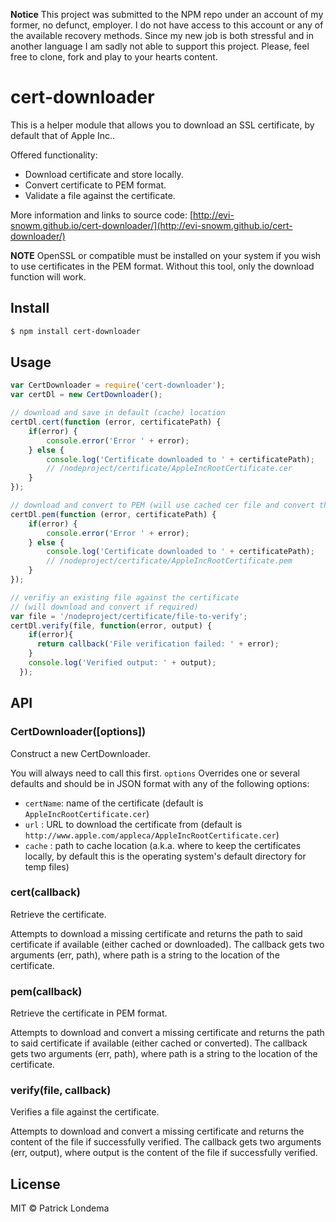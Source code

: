 **Notice** This project was submitted to the NPM repo under an account of my former, no defunct, employer. I do not have access to this account or any of the available recovery methods. Since my new job is both stressful and in another language I am sadly not able to support this project. Please, feel free to clone, fork and play to your hearts content.

# cert-downloader

This is a helper module that allows you to download an SSL certificate, by default that of Apple Inc..

Offered functionality:
* Download certificate and store locally.
* Convert certificate to PEM format.
* Validate a file against the certificate.

More information and links to source code: [http://evi-snowm.github.io/cert-downloader/](http://evi-snowm.github.io/cert-downloader/)

**NOTE** OpenSSL or compatible must be installed on your system if you wish to use certificates in the PEM format.
Without this tool, only the download function will work.

## Install
```sh
$ npm install cert-downloader
```

## Usage

```js
var CertDownloader = require('cert-downloader');
var certDl = new CertDownloader();

// download and save in default (cache) location
certDl.cert(function (error, certificatePath) {
    if(error) {
        console.error('Error ' + error);
    } else {
        console.log('Certificate downloaded to ' + certificatePath);
        // /nodeproject/certificate/AppleIncRootCertificate.cer
    }
});

// download and convert to PEM (will use cached cer file and convert that to pem)
certDl.pem(function (error, certificatePath) {
    if(error) {
        console.error('Error ' + error);
    } else {
        console.log('Certificate downloaded to ' + certificatePath);
        // /nodeproject/certificate/AppleIncRootCertificate.pem
    }
});

// verifiy an existing file against the certificate
// (will download and convert if required)
var file = '/nodeproject/certificate/file-to-verify';
certDl.verify(file, function(error, output) {
    if(error){
      return callback('File verification failed: ' + error);
    }
    console.log('Verified output: ' + output);
  });
```

## API

### CertDownloader([options])
Construct a new CertDownloader.
 
You will always need to call this first. `options` Overrides one or several defaults and should be in JSON format with any of the following options:

 * `certName`: name of the certificate (default is `AppleIncRootCertificate.cer`)
 * `url`     : URL to download the certificate from (default is `http://www.apple.com/appleca/AppleIncRootCertificate.cer`)
 * `cache`   : path to cache location (a.k.a. where to keep the certificates locally, by default this is the operating system's default directory for temp files)

### cert(callback)
Retrieve the certificate.

Attempts to download a missing certificate and returns the path to said certificate if available (either cached or downloaded). The callback gets two arguments (err, path), where path is a string to the location of the certificate.

### pem(callback)
Retrieve the certificate in PEM format.

Attempts to download and convert a missing certificate and returns the path to said certificate if available (either cached or converted). The callback gets two arguments (err, path), where path is a string to the location of the certificate.

### verify(file, callback)
Verifies a file against the certificate.

Attempts to download and convert a missing certificate and returns the content of the file if successfully verified. The callback gets two arguments (err, output), where output is the content of the file if successfully verified.


## License

MIT © Patrick Londema

